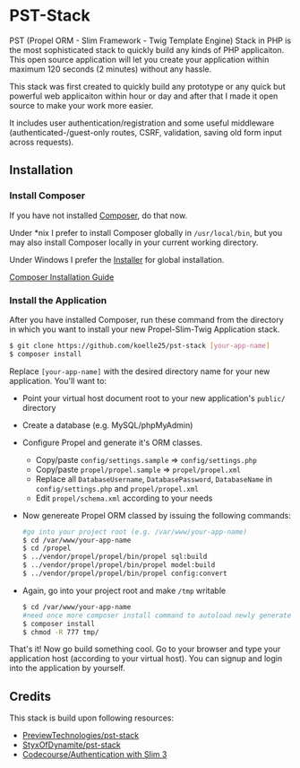# PST-Stack
PST (Propel ORM - Slim Framework - Twig Template Engine) Stack in PHP is the most sophisticated stack to quickly build any kinds of PHP applicaiton. This open source application will let you create your application within maximum 120 seconds (2 minutes) without any hassle.

This stack was first created to quickly build any prototype or any quick but powerful web applicaiton within hour or day and after that I made it open source to make your work more easier.

It includes user authentication/registration and some useful middleware (authenticated-/guest-only routes, CSRF, validation, saving old form input across requests).

## Installation

### Install Composer
If you have not installed [Composer](https://getcomposer.org/), do that now.

Under *nix I prefer to install Composer globally in `/usr/local/bin`, but you may also install Composer locally in your current working directory.

Under Windows I prefer the [Installer](https://getcomposer.org/doc/00-intro.md#using-the-installer) for global installation.

[Composer Installation Guide](https://getcomposer.org/doc/00-intro.md#installation)

### Install the Application
After you have installed Composer, run these command from the directory in which you want to install your new Propel-Slim-Twig Application stack.

```bash
$ git clone https://github.com/koelle25/pst-stack [your-app-name]
$ composer install
```

Replace `[your-app-name]` with the desired directory name for your new application. You'll want to:
- Point your virtual host document root to your new application's `public/` directory
- Create a database (e.g. MySQL/phpMyAdmin)
- Configure Propel and generate it's ORM classes.
  - Copy/paste `config/settings.sample` => `config/settings.php`
  - Copy/paste `propel/propel.sample` => `propel/propel.xml`
  - Replace all `DatabaseUsername`, `DatabasePassword`, `DatabaseName` in `config/settings.php` and `propel/propel.xml`
  - Edit `propel/schema.xml` according to your needs
- Now genereate Propel ORM classed by issuing the following commands:

  ```bash
  #go into your project root (e.g. /var/www/your-app-name)
  $ cd /var/www/your-app-name
  $ cd /propel
  $ ../vendor/propel/propel/bin/propel sql:build
  $ ../vendor/propel/propel/bin/propel model:build
  $ ../vendor/propel/propel/bin/propel config:convert
  ```

- Again, go into your project root and make `/tmp` writable

  ```bash
  $ cd /var/www/your-app-name
  #need once more composer install command to autoload newly generated propel classmap
  $ composer install
  $ chmod -R 777 tmp/
  ```

That's it! Now go build something cool. Go to your browser and type your application host (according to your virtual host). You can signup and login into the application by yourself.

## Credits
This stack is build upon following resources:
- [PreviewTechnologies/pst-stack](https://github.com/PreviewTechnologies/pst-stack)
- [StyxOfDynamite/pst-stack](https://github.com/StyxOfDynamite/pst-stack)
- [Codecourse/Authentication with Slim 3](https://www.youtube.com/playlist?list=PLfdtiltiRHWGc_yY90XRdq6mRww042aEC)